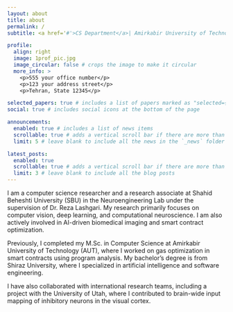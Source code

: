 ```yaml
---
layout: about
title: about
permalink: /
subtitle: <a href='#'>CS Department</a>| Amirkabir University of Technology.

profile:
  align: right
  image: 1prof_pic.jpg
  image_circular: false # crops the image to make it circular
  more_info: >
    <p>555 your office number</p>
    <p>123 your address street</p>
    <p>Tehran, State 12345</p>

selected_papers: true # includes a list of papers marked as "selected={true}"
social: true # includes social icons at the bottom of the page

announcements:
  enabled: true # includes a list of news items
  scrollable: true # adds a vertical scroll bar if there are more than 3 news items
  limit: 5 # leave blank to include all the news in the `_news` folder

latest_posts:
  enabled: true
  scrollable: true # adds a vertical scroll bar if there are more than 3 new posts items
  limit: 3 # leave blank to include all the blog posts
---
```


I am a computer science researcher and a research associate at Shahid Beheshti University (SBU) in the Neuroengineering Lab under the supervision of Dr. Reza Lashgari. My research primarily focuses on computer vision, deep learning, and computational neuroscience. I am also actively involved in AI-driven biomedical imaging and smart contract optimization.

Previously, I completed my M.Sc. in Computer Science at Amirkabir University of Technology (AUT), where I worked on gas optimization in smart contracts using program analysis. My bachelor’s degree is from Shiraz University, where I specialized in artificial intelligence and software engineering.

I have also collaborated with international research teams, including a project with the University of Utah, where I contributed to brain-wide input mapping of inhibitory neurons in the visual cortex.